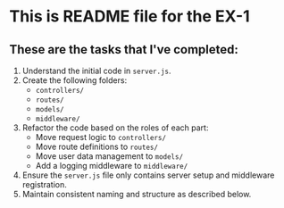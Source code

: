 # This is README file for the EX-1

## These are the tasks that I've completed:

1. Understand the initial code in `server.js`.
2. Create the following folders:
   - `controllers/`
   - `routes/`
   - `models/`
   - `middleware/`
3. Refactor the code based on the roles of each part:
   - Move request logic to `controllers/`
   - Move route definitions to `routes/`
   - Move user data management to `models/`
   - Add a logging middleware to `middleware/`
4. Ensure the `server.js` file only contains server setup and middleware registration.
5. Maintain consistent naming and structure as described below.
